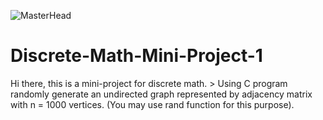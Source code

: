 ![MasterHead](https://media.geeksforgeeks.org/wp-content/cdn-uploads/20220504172515/Discrete-Mathematics-Tutorial.jpg)


# Discrete-Math-Mini-Project-1
Hi there, this is a mini-project for discrete math. > Using C program randomly generate an undirected graph represented by adjacency matrix with n = 1000 vertices. (You may use rand function for this purpose).




